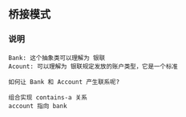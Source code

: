 ## 桥接模式

### 说明

```
Bank: 这个抽象类可以理解为 银联
Acount: 可以理解为 银联规定发放的账户类型，它是一个标准

如何让 Bank 和 Account 产生联系呢?

组合实现 contains-a 关系
account 指向 bank
```